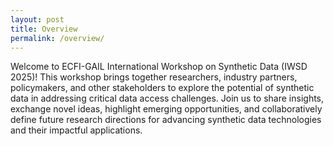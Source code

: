```yaml
---
layout: post
title: Overview
permalink: /overview/
---
```


<!-- **Date and time:** May 13, time x:xxam-x:xxpm AoE (see [schedule](https://xx.github.io/schedule/)) <br>
The workshop will be held **virtually** at [https://xx.cc/virtual/xx/workshop/xx](https://xx.cc/virtual/xx/workshop/xx). The full recorded workshop will be open to general public some time later after the xx conference. If you would like to participate, you need to [register the xx ticket](https://xx.cc/Conferences/xx) first. -->

Welcome to ECFI-GAIL International Workshop on Synthetic Data (IWSD 2025)! This workshop brings together researchers, industry partners, policymakers, and other stakeholders to explore the potential of synthetic data in addressing critical data access challenges. Join us to share insights, exchange novel ideas, highlight emerging opportunities, and collaboratively define future research directions for advancing synthetic data technologies and their impactful applications.

<!-- ### Scope and Topics
The workshop invites submissions on all topics in AI driven online advertising, with emphasis on areas in the following unexhausted list. 

- Market Design
    - Economics theory
    - Algorithmic game theory
    - Mechanism design
    - Auction
    - Matching market
    - Automated bidding strategies and bid optimization
    - Advertising exchanges and advertisement allocation platforms
    - Competition, cooperation, and stability in advertisement markets
    - Incentive alignment in online advertising ecosystems
    - Fraud and trust in advertising networks
- Generative AI
    - AI-generated content for advertisements
    - Generative models for images, video, audio, text, etc.
    - Image and video editing using generative networks
    - Evaluating quality, diversity, and bias in AI-generated content
    - Controllable generation and personalisation
    - Impact on creativity and media professionals
- Ethics
    - Transparency, explainability, and accountability
    - Privacy preserving in targeted advertising
    - Algorithmic fairness in advertisement delivery and pricing
    - Mitigating harmful content - toxic, violent, hateful
    - Combating misinformation in online advertising
    - Political advertising and ethical regulation
    - Broader societal impacts of AI in online advertising

We very much encourage submissions beyond this list, as long as they align with our objectives. 
-->

<!-- If you have any questions, please contact us via email:<br>
[xx@xx.com](mailto:xx)-->



<!-- ### Sponsorship
*WWW 2024 xx Workshop is generously sponsored by xx.*
<img src="https://github.com/xx/xx.github.io/blob/master/images/xx.png?raw=true" alt="xx sponsorship" width="250" height="85"> -->
